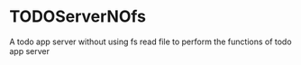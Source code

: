 # TODOServerNOfs
A todo app server without using fs read file to perform the functions of todo app server
